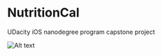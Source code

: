 # NutritionCal
UDacity iOS nanodegree program capstone project

![Alt text](https://github.com/omaralbeik/NutritionCal/blob/master/screenShots/readme_header.jpg "Nutrition Cal")

